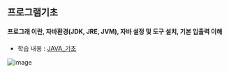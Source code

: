 ## 프로그램기초
#### 프로그래 이란, 자바환경(JDK, JRE, JVM), 자바 설정 및 도구 설치, 기본 입출력 이해
* 학습 내용 : [JAVA_기초](https://github.com/hyomee/JAVA_EDU/blob/main/FirstJava/JAVA_기초.pdf)

![image](https://user-images.githubusercontent.com/11780795/151712420-bafb43f2-971f-442d-be63-b6183c060889.png)
